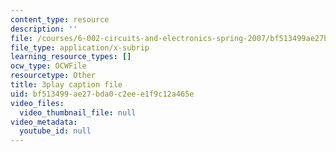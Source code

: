 ```yaml
---
content_type: resource
description: ''
file: /courses/6-002-circuits-and-electronics-spring-2007/bf513499ae27bda0c2eee1f9c12a465e_WT-qzgaKeGI.srt
file_type: application/x-subrip
learning_resource_types: []
ocw_type: OCWFile
resourcetype: Other
title: 3play caption file
uid: bf513499-ae27-bda0-c2ee-e1f9c12a465e
video_files:
  video_thumbnail_file: null
video_metadata:
  youtube_id: null
---
```

